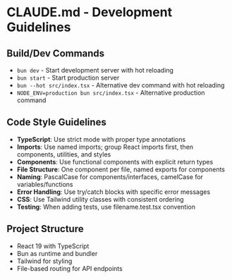 # CLAUDE.md - Development Guidelines

## Build/Dev Commands
- `bun dev` - Start development server with hot reloading
- `bun start` - Start production server
- `bun --hot src/index.tsx` - Alternative dev command with hot reloading
- `NODE_ENV=production bun src/index.tsx` - Alternative production command

## Code Style Guidelines
- **TypeScript**: Use strict mode with proper type annotations
- **Imports**: Use named imports; group React imports first, then components, utilities, and styles
- **Components**: Use functional components with explicit return types
- **File Structure**: One component per file, named exports for components
- **Naming**: PascalCase for components/interfaces, camelCase for variables/functions
- **Error Handling**: Use try/catch blocks with specific error messages
- **CSS**: Use Tailwind utility classes with consistent ordering
- **Testing**: When adding tests, use filename.test.tsx convention

## Project Structure
- React 19 with TypeScript
- Bun as runtime and bundler
- Tailwind for styling
- File-based routing for API endpoints